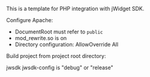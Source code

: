 This is a template for PHP integration with jWidget SDK.

Configure Apache:

- DocumentRoot must refer to `public`
- mod_rewrite.so is on
- Directory configuration: AllowOverride All

Build project from project root directory:

jwsdk <mode> jwsdk-config
<mode> is "debug" or "release"
